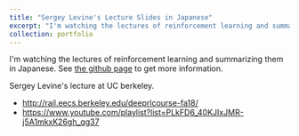 ```yaml
---
title: "Sergey Levine's Lecture Slides in Japanese"
excerpt: "I'm watching the lectures of reinforcement learning and summarizing them in Japanese.<br/><img src='/images/sergeylevinelecture.png'>"
collection: portfolio
---
```


I'm watching the lectures of reinforcement learning and summarizing them in Japanese.
See [the github page](https://github.com/Shunichi09/SergeyLectureRemake) to get more information.

Sergey Levine's lecture at UC berkeley.

- http://rail.eecs.berkeley.edu/deeprlcourse-fa18/
- https://www.youtube.com/playlist?list=PLkFD6_40KJIxJMR-j5A1mkxK26gh_qg37